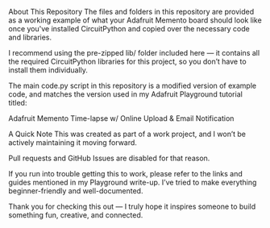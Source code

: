 About This Repository
The files and folders in this repository are provided as a working example of what your Adafruit Memento board should look like once you've installed CircuitPython and copied over the necessary code and libraries.

I recommend using the pre-zipped lib/ folder included here — it contains all the required CircuitPython libraries for this project, so you don’t have to install them individually.

The main code.py script in this repository is a modified version of example code, and matches the version used in my Adafruit Playground tutorial titled:

Adafruit Memento Time-lapse w/ Online Upload & Email Notification

A Quick Note
This was created as part of a work project, and I won’t be actively maintaining it moving forward.

Pull requests and GitHub Issues are disabled for that reason.

If you run into trouble getting this to work, please refer to the links and guides mentioned in my Playground write-up. I’ve tried to make everything beginner-friendly and well-documented.

Thank you for checking this out — I truly hope it inspires someone to build something fun, creative, and connected.
